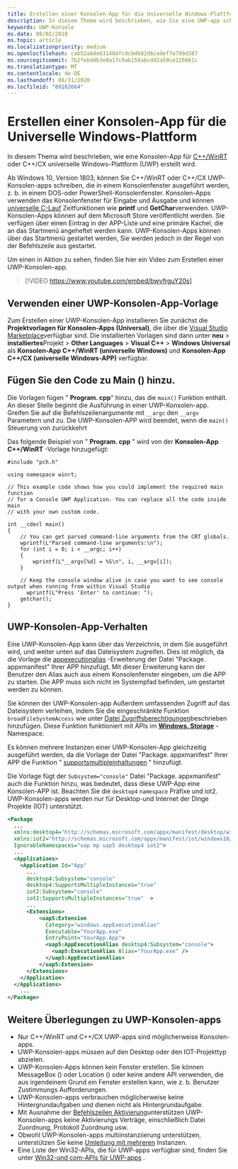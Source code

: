 ```yaml
---
title: Erstellen einer Konsolen-App für die Universelle Windows-Plattform
description: In diesem Thema wird beschrieben, wie Sie eine UWP-app schreiben, die in einem Konsolenfenster ausgeführt wird.
keywords: UWP-Konsole
ms.date: 08/02/2018
ms.topic: article
ms.localizationpriority: medium
ms.openlocfilehash: cab52a84e631404fc4cbd682d6cedef7e799d387
ms.sourcegitcommit: 7b2febddb3e8a17c9ab158abcdd2a59ce126661c
ms.translationtype: MT
ms.contentlocale: de-DE
ms.lasthandoff: 08/31/2020
ms.locfileid: "89162664"
---
```

# <a name="create-a-universal-windows-platform-console-app"></a>Erstellen einer Konsolen-App für die Universelle Windows-Plattform

In diesem Thema wird beschrieben, wie eine Konsolen-App für [C++/WinRT](../cpp-and-winrt-apis/intro-to-using-cpp-with-winrt.md) oder C++/CX universelle Windows-Plattform (UWP) erstellt wird.

Ab Windows 10, Version 1803, können Sie C++/WinRT oder C++/CX UWP-Konsolen-apps schreiben, die in einem Konsolenfenster ausgeführt werden, z. b. in einem DOS-oder PowerShell-Konsolenfenster. Konsolen-Apps verwenden das Konsolenfenster für Eingabe und Ausgabe und können [universelle C-Lauf](/cpp/c-runtime-library/reference/crt-alphabetical-function-reference) Zeitfunktionen wie **printf** und **GetChar**verwenden. UWP-Konsolen-Apps können auf dem Microsoft Store veröffentlicht werden. Sie verfügen über einen Eintrag in der APP-Liste und eine primäre Kachel, die an das Startmenü angeheftet werden kann. UWP-Konsolen-Apps können über das Startmenü gestartet werden, Sie werden jedoch in der Regel von der Befehlszeile aus gestartet.

Um einen in Aktion zu sehen, finden Sie hier ein Video zum Erstellen einer UWP-Konsolen-app.

> [!VIDEO https://www.youtube.com/embed/bwvfrguY20s]

## <a name="use-a-uwp-console-app-template"></a>Verwenden einer UWP-Konsolen-App-Vorlage 

Zum Erstellen einer UWP-Konsolen-App installieren Sie zunächst die **Projektvorlagen für Konsolen-Apps (Universal)**, die über die [Visual Studio Marketplace](https://marketplace.visualstudio.com/items?itemName=AndrewWhitechapelMSFT.ConsoleAppUniversal)verfügbar sind. Die installierten Vorlagen sind dann unter **neu**  >  **installiertes**Projekt  >  **Other Languages**  >  **Visual C++**  >  **Windows Universal** als **Konsolen-App C++/WinRT (universelle Windows)** und **Konsolen-App C++/CX (universelle Windows-APP)** verfügbar.

## <a name="add-your-code-to-main"></a>Fügen Sie den Code zu Main () hinzu.

Die Vorlagen fügen " **Program. cpp**" hinzu, das die `main()` Funktion enthält. An dieser Stelle beginnt die Ausführung in einer UWP-Konsolen-app. Greifen Sie auf die Befehlszeilenargumente mit `__argc` den `__argv` Parametern und zu. Die UWP-Konsolen-APP wird beendet, wenn die `main()` Steuerung von zurückkehrt

Das folgende Beispiel von " **Program. cpp** " wird von der **Konsolen-App C++/WinRT** -Vorlage hinzugefügt:

```cppwinrt
#include "pch.h"

using namespace winrt;

// This example code shows how you could implement the required main function
// for a Console UWP Application. You can replace all the code inside main
// with your own custom code.

int __cdecl main()
{
    // You can get parsed command-line arguments from the CRT globals.
    wprintf(L"Parsed command-line arguments:\n");
    for (int i = 0; i < __argc; i++)
    {
        wprintf(L"__argv[%d] = %S\n", i, __argv[i]);
    }

    // Keep the console window alive in case you want to see console output when running from within Visual Studio
      wprintf(L"Press 'Enter' to continue: ");
    getchar();
}
```

## <a name="uwp-console-app-behavior"></a>UWP-Konsolen-App-Verhalten

Eine UWP-Konsolen-App kann über das Verzeichnis, in dem Sie ausgeführt wird, und weiter unten auf das Dateisystem zugreifen. Dies ist möglich, da die Vorlage die [appexecutionalias](/uwp/schemas/appxpackage/uapmanifestschema/element-uap5-appexecutionalias) -Erweiterung der Datei "Package. appxmanifest" Ihrer APP hinzufügt. Mit dieser Erweiterung kann der Benutzer den Alias auch aus einem Konsolenfenster eingeben, um die APP zu starten. Die APP muss sich nicht im Systempfad befinden, um gestartet werden zu können.

Sie können der UWP-Konsolen-app Außerdem umfassenden Zugriff auf das Dateisystem verleihen, indem Sie die eingeschränkte Funktion `broadFileSystemAccess` wie unter [Datei Zugriffsberechtigungen](../files/file-access-permissions.md)beschrieben hinzufügen. Diese Funktion funktioniert mit APIs im [**Windows. Storage**](/uwp/api/Windows.Storage) -Namespace.

Es können mehrere Instanzen einer UWP-Konsolen-App gleichzeitig ausgeführt werden, da die Vorlage der Datei "Package. appxmanifest" Ihrer APP die Funktion " [supportsmultipleinhaltungen](multi-instance-uwp.md) " hinzufügt.

Die Vorlage fügt der `Subsystem="console"` Datei "Package. appxmanifest" auch die Funktion hinzu, was bedeutet, dass diese UWP-App eine Konsolen-APP ist. Beachten Sie die `desktop4` `namespace` Präfixe und iot2. UWP-Konsolen-apps werden nur für Desktop-und Internet der Dinge Projekte (IOT) unterstützt.

```xml
<Package
  ...
  xmlns:desktop4="http://schemas.microsoft.com/appx/manifest/desktop/windows10/4" 
  xmlns:iot2="http://schemas.microsoft.com/appx/manifest/iot/windows10/2" 
  IgnorableNamespaces="uap mp uap5 desktop4 iot2">
  ...
  <Applications>
    <Application Id="App"
      ...
      desktop4:Subsystem="console" 
      desktop4:SupportsMultipleInstances="true" 
      iot2:Subsystem="console" 
      iot2:SupportsMultipleInstances="true"  >
      ...
      <Extensions>
          <uap5:Extension 
            Category="windows.appExecutionAlias" 
            Executable="YourApp.exe" 
            EntryPoint="YourApp.App">
            <uap5:AppExecutionAlias desktop4:Subsystem="console">
              <uap5:ExecutionAlias Alias="YourApp.exe" />
            </uap5:AppExecutionAlias>
          </uap5:Extension>
      </Extensions>
    </Application>
  </Applications>
    ...
</Package>
```

## <a name="additional-considerations-for-uwp-console-apps"></a>Weitere Überlegungen zu UWP-Konsolen-apps

- Nur C++/WinRT und C++/CX UWP-apps sind möglicherweise Konsolen-apps.
- UWP-Konsolen-apps müssen auf den Desktop oder den IOT-Projekttyp abzielen.
- UWP-Konsolen-Apps können kein Fenster erstellen. Sie können MessageBox () oder Location () oder keine andere API verwenden, die aus irgendeinem Grund ein Fenster erstellen kann, wie z. b. Benutzer Zustimmungs Aufforderungen.
- UWP-Konsolen-apps verbrauchen möglicherweise keine Hintergrundaufgaben und dienen nicht als Hintergrundaufgabe.
- Mit Ausnahme der [Befehlszeilen Aktivierung](https://blogs.windows.com/buildingapps/2017/07/05/command-line-activation-universal-windows-apps/#5YJUzjBoXCL4MhAe.97)unterstützen UWP-Konsolen-apps keine Aktivierungs Verträge, einschließlich Datei Zuordnung, Protokoll Zuordnung usw.
- Obwohl UWP-Konsolen-apps multiinstanziierung unterstützen, unterstützen Sie keine [Umleitung mit mehreren](multi-instance-uwp.md) Instanzen.
- Eine Liste der Win32-APIs, die für UWP-apps verfügbar sind, finden Sie unter [Win32-und com-APIs für UWP-apps](/uwp/win32-and-com/win32-and-com-for-uwp-apps) .